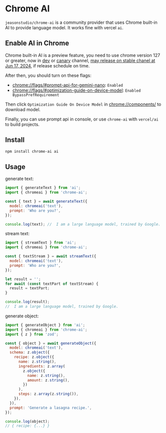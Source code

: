 # Chrome AI

`jeasonstudio/chrome-ai` is a community provider that uses Chrome built-in AI to provide language model. It works fine with vercel `ai`.

## Enable AI in Chrome

Chrome built-in AI is a preview feature, you need to use chrome version 127 or greater, now in [dev](https://www.google.com/chrome/dev/?platform=mac&extra=devchannel) or [canary](https://www.google.com/chrome/canary/?platform=mac) channel, [may release on stable chanel at Jun 17, 2024](https://chromestatus.com/roadmap), if release schedule on time.

After then, you should turn on these flags:
* [chrome://flags/#prompt-api-for-gemini-nano](chrome://flags/#prompt-api-for-gemini-nano): `Enabled`
* [chrome://flags/#optimization-guide-on-device-model](chrome://flags/#optimization-guide-on-device-model): `Enabled BypassPrefRequirement`
  
Then click `Optimization Guide On Device Model` in [chrome://components/](chrome://components/) to download model.

Finally, you can use prompt api in console, or use `chrome-ai` with `vercel/ai` to build projects.

## Install

```bash
npm install chrome-ai ai
```

## Usage

generate text:

```javascript
import { generateText } from 'ai';
import { chromeai } from 'chrome-ai';

const { text } = await generateText({
  model: chromeai('text'),
  prompt: 'Who are you?',
});

console.log(text); //  I am a large language model, trained by Google.
```

stream text:

```javascript
import { streamText } from 'ai';
import { chromeai } from 'chrome-ai';

const { textStream } = await streamText({
  model: chromeai('text'),
  prompt: 'Who are you?',
});

let result = '';
for await (const textPart of textStream) {
  result = textPart;
}

console.log(result);
//  I am a large language model, trained by Google.
```

generate object:

```javascript
import { generateObject } from 'ai';
import { chromeai } from 'chrome-ai';
import { z } from 'zod';

const { object } = await generateObject({
  model: chromeai('text'),
  schema: z.object({
    recipe: z.object({
      name: z.string(),
      ingredients: z.array(
        z.object({
          name: z.string(),
          amount: z.string(),
        })
      ),
      steps: z.array(z.string()),
    }),
  }),
  prompt: 'Generate a lasagna recipe.',
});

console.log(object);
// { recipe: {...} }
```